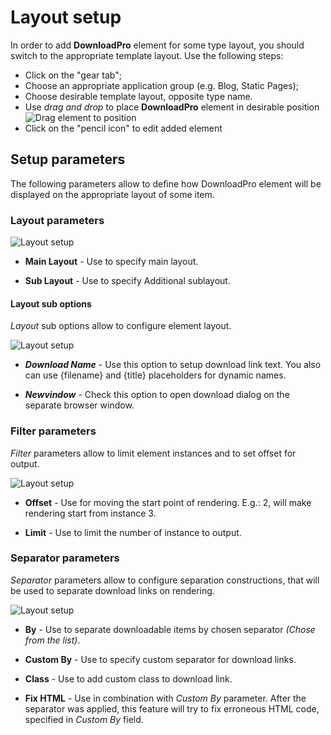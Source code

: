 # Layout setup

In order to add **DownloadPro** element for some type layout, you should switch to the appropriate template layout. Use the following steps:
- Click on the "gear tab";
- Choose an appropriate application group (e.g. Blog, Static Pages);
- Choose desirable template layout, opposite type name.
- Use *drag and drop* to place **DownloadPro** element in desirable position
![Drag element to position](/images/drag_to_position.png)
- Click on the "pencil icon" to edit added element

## Setup parameters
The following parameters allow to define how DownloadPro element will be displayed on the appropriate layout of some item.

### Layout parameters

![Layout setup](/images/layout_setup_layout.png)

- **Main Layout** - Use to specify main layout.

- **Sub Layout** - Use to specify Additional sublayout.

#### Layout sub options

*Layout* sub options allow to configure element layout.

![Layout setup](/images/layout_setup_additional.png)

- ***Download Name*** - Use this option to setup download link text. You also can use {filename} and {title} placeholders for dynamic names.

- ***Newvindow*** - Check this option to open download dialog on the separate browser window.

### Filter parameters

*Filter* parameters allow to limit element instances and to set offset for output.

![Layout setup](/images/layout_setup_filter.png)

- **Offset** - Use for moving the start point of rendering. E.g.: 2, will make rendering start from instance 3.

- **Limit** - Use to limit the number of instance to output.

### Separator parameters

*Separator* parameters allow to configure separation constructions, that will be used to separate download links on rendering.

![Layout setup](/images/layout_setup_separator.png)

- **By** - Use to separate downloadable items by chosen separator *(Chose from the list)*.

- **Custom By** - Use to specify custom separator for download links.

- **Class** - Use to add custom class to download link.

- **Fix HTML** - Use in combination with *Custom By* parameter. After the separator was applied, this feature will try to fix erroneous HTML code, specified in *Custom By* field.
